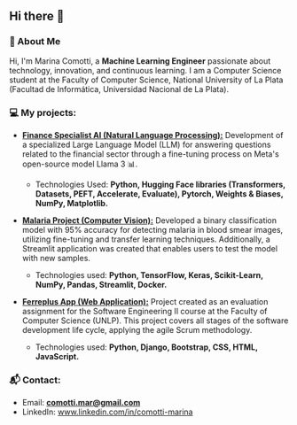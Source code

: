 ## Hi there 👋

### 🍄 About Me 
Hi, I'm Marina Comotti, a **Machine Learning Engineer** passionate about technology, innovation, and continuous learning. I am a Computer Science student at the Faculty of Computer Science, National University of La Plata (Facultad de Informática, Universidad Nacional de La Plata). 

### 💻 My projects:
* **[Finance Specialist AI (Natural Language Processing):](https://github.com/MarinaComotti/Finance_Specialist_AI)**
Development of a specialized Large Language Model (LLM) for answering questions related to the financial sector through a fine-tuning process on Meta's open-source model Llama 3 📊.
  - Technologies Used:  **Python, Hugging Face libraries (Transformers, Datasets, PEFT, Accelerate, Evaluate), Pytorch, Weights & Biases, NumPy, Matplotlib.**

* **[Malaria Project (Computer Vision):](https://github.com/MarinaComotti/Malaria_Project_Deep_Learning_CV)**
  Developed a binary classification model with 95% accuracy for detecting malaria in blood smear images, utilizing fine-tuning and transfer learning techniques. Additionally, a Streamlit application was created that enables users to test the model with new samples.
    - Technologies used: **Python, TensorFlow, Keras, Scikit-Learn, NumPy, Pandas, Streamlit, Docker.**

* **[Ferreplus App (Web Application):](https://github.com/MarinaComotti/ferreplus-django-app)**
  Project created as an evaluation assignment for the Software Engineering II course at the Faculty of Computer Science (UNLP). This project covers all stages of the software development life cycle, applying the agile Scrum methodology.
    - Technologies used:  **Python, Django, Bootstrap, CSS, HTML, JavaScript.**


### 📬 Contact:
- Email: **comotti.mar@gmail.com**
- LinkedIn: www.linkedin.com/in/comotti-marina

<!--
**MarinaComotti/MarinaComotti** is a ✨ _special_ ✨ repository because its `README.md` (this file) appears on your GitHub profile.

Here are some ideas to get you started:

- 🔭 I’m currently working on ...
- 🌱 I’m currently learning ...
- 👯 I’m looking to collaborate on ...
- 🤔 I’m looking for help with ...
- 💬 Ask me about ...
- 📫 How to reach me: ...
- 😄 Pronouns: ...
- ⚡ Fun fact: ...
-->
